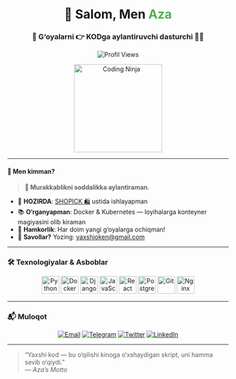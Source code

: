 <div align="center">
  <h1>👋 Salom, Men <span style="color:#4CAF50;">Aza</span></h1>
  <h3>🚀 G‘oyalarni 👉 <strong>KOD</strong>ga aylantiruvchi dasturchi 👨‍💻</h3>
  <p>
    <img src="https://komarev.com/ghpvc/?username=yaxshioken&label=Profil%20kirishlari&color=4CAF50&style=flat" alt="Profil Views" />
  </p>
  <p>
    <img src="https://media.giphy.com/media/26tknCqiJrBQG6bxC/giphy.gif" alt="Coding Ninja" width="200"/>
  </p>
</div>

---

#### 🔮 Men kimman?
> **🧩 Murakkablikni soddalikka aylantiraman.**

- 🔨 **HOZIRDA**: [SHOPICK 🛍️](https://github.com/yaxshioken/shopick) ustida ishlayapman  
- 📚 **O‘rganyapman**: Docker & Kubernetes — loyihalarga konteyner magiyasini olib kiraman  
- 🤝 **Hamkorlik**: Har doim yangi g‘oyalarga ochiqman!  
- 💬 **Savollar?** Yozing: yaxshioken@gmail.com  

---

### 🛠️ Texnologiyalar & Asboblar
<p align="center">
  <img src="https://cdn.jsdelivr.net/gh/devicons/devicon/icons/python/python-original.svg" alt="Python" width="40" height="40"/>
  <img src="https://cdn.jsdelivr.net/gh/devicons/devicon/icons/docker/docker-original.svg" alt="Docker" width="40" height="40"/>
  <img src="https://cdn.jsdelivr.net/gh/devicons/devicon/icons/django/django-original.svg" alt="Django" width="40" height="40"/>
  <img src="https://cdn.jsdelivr.net/gh/devicons/devicon/icons/javascript/javascript-original.svg" alt="JavaScript" width="40" height="40"/>
  <img src="https://cdn.jsdelivr.net/gh/devicons/devicon/icons/react/react-original.svg" alt="React" width="40" height="40"/>
  <img src="https://cdn.jsdelivr.net/gh/devicons/devicon/icons/postgresql/postgresql-original.svg" alt="PostgreSQL" width="40" height="40"/>
  <img src="https://cdn.jsdelivr.net/gh/devicons/devicon/icons/git/git-original.svg" alt="Git" width="40" height="40"/>
  <img src="https://cdn.jsdelivr.net/gh/devicons/devicon/icons/nginx/nginx-original.svg" alt="Nginx" width="40" height="40"/>
</p>

---

### 📬 Muloqot 
<div align="center">
  <a href="mailto:yaxshioken@gmail.com"><img src="https://img.shields.io/badge/✉️-Email-informational?logo=gmail" alt="Email"/></a>
  <a href="https://t.me/Baratov_777"><img src="https://img.shields.io/badge/💬-Telegram-blue?logo=telegram" alt="Telegram"/></a>
  <a href="https://twitter.com/yaxshioken"><img src="https://img.shields.io/badge/🐦-Twitter-blue?logo=twitter" alt="Twitter"/></a>
  <a href="https://linkedin.com/in/yaxshioken"><img src="https://img.shields.io/badge/🔗-LinkedIn-blue?logo=linkedin" alt="LinkedIn"/></a>
</div>

---

> “Yaxshi kod — bu o‘qilishi kinoga o‘xshaydigan skript, uni hamma sevib o‘qiydi.”  
> _— Aza’s Motto_
